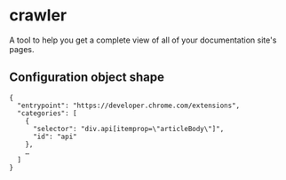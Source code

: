 # crawler

A tool to help you get a complete view of all of your documentation site's pages.

## Configuration object shape

```
{
  "entrypoint": "https://developer.chrome.com/extensions",
  "categories": [
    {
      "selector": "div.api[itemprop=\"articleBody\"]",
      "id": "api"
    },
    …
  ]
}
```